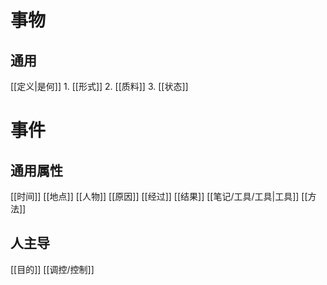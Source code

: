 # 事物
## 通用
[[定义|是何]]
	1. [[形式]]
	2. [[质料]]
	3. [[状态]]

# 事件
## 通用属性
[[时间]]
[[地点]]
[[人物]]
[[原因]]
[[经过]]
[[结果]]
[[笔记/工具/工具|工具]]
[[方法]]
## 人主导
[[目的]]
[[调控/控制]]








